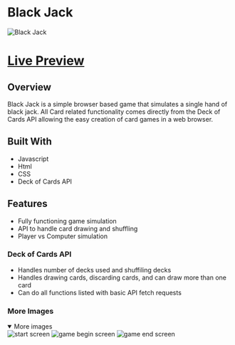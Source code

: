 # Black Jack
![Black Jack](https://lh3.googleusercontent.com/pw/AP1GczOLKj9LPO3NMfMUuL3gGLBrzN7xlM5yAuOALvXqx_cMmGkEu2KauXVXou4SdDVXjPCjd4wPPDh3MuNBJXJ_2dLjzitLeT5oZOiNVT5TciEVLQCKTan0KUPw0N0rBn0OpSIN00s4NcFLi4jkHAF_dSOJ=w1620-h911-s-no-gm?authuser=1)

# [Live Preview](https://awinkelman02.github.io/Black-Jack/)

## Overview

Black Jack is a simple browser based game that simulates a single hand of black jack. All Card related functionality comes directly from the Deck of Cards API allowing the easy creation of card games in a web browser.

## Built With
- Javascript
- Html
- CSS
- Deck of Cards API

## Features
- Fully functioning game simulation
- API to handle card drawing and shuffling
- Player vs Computer simulation

### Deck of Cards API
- Handles number of decks used and shuffiling decks
- Handles drawing cards, discarding cards, and can draw more than one card
- Can do all functions listed with basic API fetch requests

### More Images
<details open>
<summary>More images</summary>
<img src="https://lh3.googleusercontent.com/pw/AP1GczOuoJF2IIHTgC8aWLw8992dBEuqFghqciBMIAH8-cXcxoWG6yFJPJwGk8BB2pxbP8WTJggffg4EIbNa-xN4Xb3mVGh_Jplg3EQsKH-h-4wjkKPE9XZXtdB3ub4vI2mK6kHR_iG0znp0z-a7bI--MgAc=w1619-h911-s-no-gm?authuser=1" alt="start screen">
<img src="https://lh3.googleusercontent.com/pw/AP1GczOLKj9LPO3NMfMUuL3gGLBrzN7xlM5yAuOALvXqx_cMmGkEu2KauXVXou4SdDVXjPCjd4wPPDh3MuNBJXJ_2dLjzitLeT5oZOiNVT5TciEVLQCKTan0KUPw0N0rBn0OpSIN00s4NcFLi4jkHAF_dSOJ=w1620-h911-s-no-gm?authuser=1" alt="game begin screen">
<img src="https://lh3.googleusercontent.com/pw/AP1GczN1iIIw-xt4k_bjtLBp3YajccwHSgP5YZNF5WSaDgtKJ0UtnRfLl910tOJV5KBvwNLR8Hqc-Qhex7YfXv7qFHsqDOe08ngaTJh6g0bPywDY8Djd0_rBYthASuMY_iTm0OCNffhiXgGV0PKUBHb3oHT-=w1624-h911-s-no-gm?authuser=1" alt="game end screen">
</details>